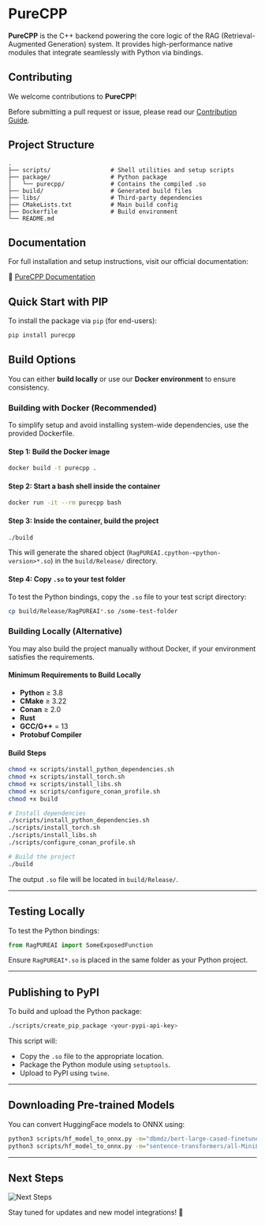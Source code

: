 # PureCPP

**PureCPP** is the C++ backend powering the core logic of the RAG (Retrieval-Augmented Generation) system. It provides high-performance native modules that integrate seamlessly with Python via bindings.

## Contributing

We welcome contributions to **PureCPP**!

Before submitting a pull request or issue, please read our [Contribution Guide](/community/CONTRIBUTING.md).

## Project Structure

```
.
├── scripts/                 # Shell utilities and setup scripts
├── package/                 # Python package
│   └── purecpp/             # Contains the compiled .so
├── build/                   # Generated build files
├── libs/                    # Third-party dependencies
├── CMakeLists.txt           # Main build config
├── Dockerfile               # Build environment
└── README.md
```

## Documentation

For full installation and setup instructions, visit our official documentation:

🔗 [PureCPP Documentation](https://docs.puredocs.org/setup)

## Quick Start with PIP

To install the package via `pip` (for end-users):

```bash
pip install purecpp
```

## Build Options

You can either **build locally** or use our **Docker environment** to ensure consistency.

### Building with Docker (Recommended)

To simplify setup and avoid installing system-wide dependencies, use the provided Dockerfile.

#### Step 1: Build the Docker image

```bash
docker build -t purecpp .
```

#### Step 2: Start a bash shell inside the container

```bash
docker run -it --rm purecpp bash
```

#### Step 3: Inside the container, build the project

```bash
./build
```

This will generate the shared object (`RagPUREAI.cpython-<python-version>*.so`) in the `build/Release/` directory.

#### Step 4: Copy `.so` to your test folder

To test the Python bindings, copy the `.so` file to your test script directory:

```bash
cp build/Release/RagPUREAI*.so /some-test-folder
```

### Building Locally (Alternative)

You may also build the project manually without Docker, if your environment satisfies the requirements.

#### Minimum Requirements to Build Locally

* **Python** ≥ 3.8
* **CMake** ≥ 3.22
* **Conan** ≥ 2.0
* **Rust**
* **GCC/G++** = 13
* **Protobuf Compiler**

#### Build Steps

```bash
chmod +x scripts/install_python_dependencies.sh
chmod +x scripts/install_torch.sh
chmod +x scripts/install_libs.sh
chmod +x scripts/configure_conan_profile.sh
chmod +x build

# Install dependencies
./scripts/install_python_dependencies.sh
./scripts/install_torch.sh
./scripts/install_libs.sh
./scripts/configure_conan_profile.sh

# Build the project
./build
```

The output `.so` file will be located in `build/Release/`.

---

## Testing Locally

To test the Python bindings:

```python
from RagPUREAI import SomeExposedFunction 
```

Ensure `RagPUREAI*.so` is placed in the same folder as your Python project.

---

## Publishing to PyPI

To build and upload the Python package:

```bash
./scripts/create_pip_package <your-pypi-api-key>
```

This script will:

* Copy the `.so` file to the appropriate location.
* Package the Python module using `setuptools`.
* Upload to PyPI using `twine`.

---

## Downloading Pre-trained Models

You can convert HuggingFace models to ONNX using:

```bash
python3 scripts/hf_model_to_onnx.py -m="dbmdz/bert-large-cased-finetuned-conll03-english" -o="bert-large-cased-finetuned-conll03-english"
python3 scripts/hf_model_to_onnx.py -m="sentence-transformers/all-MiniLM-L6-v2" -o="sentence-transformers/all-MiniLM-L6-v2"
```

---

## Next Steps

![Next Steps](community/release.jpg)

Stay tuned for updates and new model integrations! 🚀